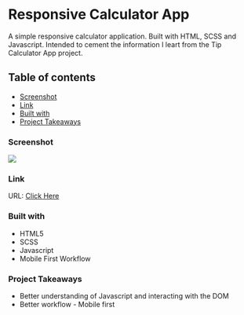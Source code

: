 # Responsive Calculator App

A simple responsive calculator application. Built with HTML, SCSS and Javascript. Intended to cement the information I leart from the Tip Calculator App project.

## Table of contents

- [Screenshot](#screenshot)
- [Link](#link)
- [Built with](#built-with)
- [Project Takeaways](#project-takeaways)

### Screenshot

![](./images/screenshot.png)

### Link

URL: [Click Here](https://matejgroombridge.github.io/Calculator-App/)

### Built with

- HTML5
- SCSS
- Javascript
- Mobile First Workflow

### Project Takeaways

- Better understanding of Javascript and interacting with the DOM
- Better workflow - Mobile first
